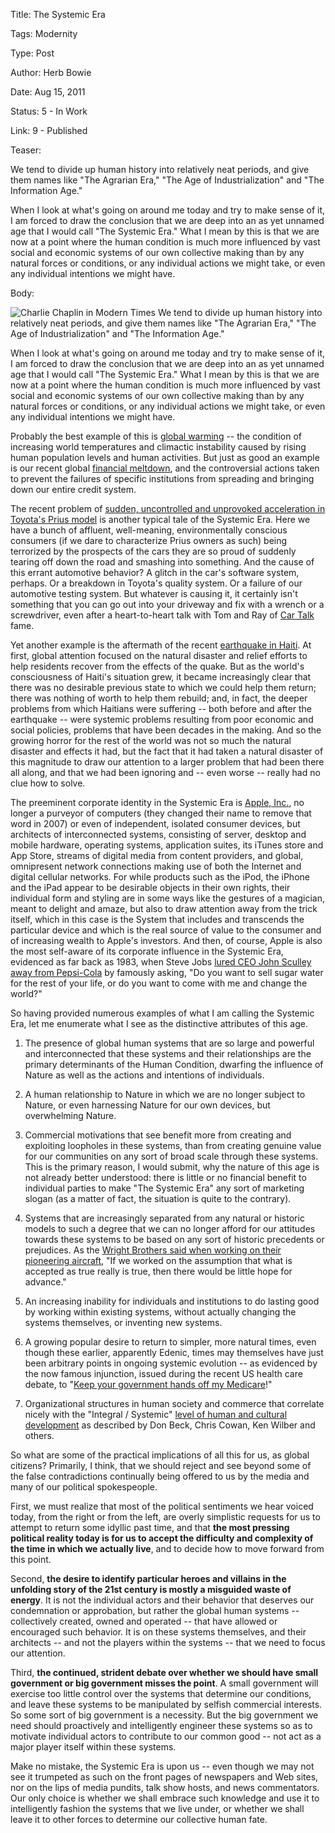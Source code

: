 Title:  The Systemic Era

Tags:   Modernity 

Type:   Post

Author: Herb Bowie

Date:   Aug 15, 2011

Status: 5 - In Work

Link:   9 - Published

Teaser: 

We tend to divide up human history into relatively neat periods, and give them names like "The Agrarian Era," "The Age of Industrialization" and "The Information Age." 

When I look at what's going on around me today and try to make sense of it, I am forced to draw the conclusion that we are deep into an as yet unnamed age that I would call "The Systemic Era." What I mean by this is that we are now at a point where the human condition is much more influenced by vast social and economic systems of our own collective making than by any natural forces or conditions, or any individual actions we might take, or even any individual intentions we might have.

Body:    

<img src="http://www.pagantuna.com/images/charlie-chaplin-in-modern-times.jpg" alt="Charlie Chaplin in Modern Times" title="Charlie Chaplin in Modern Times" class="pic-right"> We tend to divide up human history into relatively neat periods, and give them names like "The Agrarian Era," "The Age of Industrialization" and "The Information Age." 

When I look at what's going on around me today and try to make sense of it, I am forced to draw the conclusion that we are deep into an as yet unnamed age that I would call "The Systemic Era." What I mean by this is that we are now at a point where the human condition is much more influenced by vast social and economic systems of our own collective making than by any natural forces or conditions, or any individual actions we might take, or even any individual intentions we might have.

Probably the best example of this is [global warming][] -- the condition of increasing world temperatures  and climactic instability caused by rising human population levels and human activities. But just as good an example is our recent global [financial meltdown][], and the controversial actions taken to prevent the failures of specific institutions from spreading and bringing down our entire credit system. 

The recent problem of [sudden, uncontrolled and unprovoked acceleration in Toyota's Prius model][prius] is another typical tale of the Systemic Era. Here we have a bunch of affluent, well-meaning, environmentally conscious consumers (if we  dare to characterize Prius owners as such) being terrorized by the prospects of the cars they are so proud of suddenly tearing off down the road and smashing into something. And the cause of this errant automotive behavior? A glitch in the car's software system, perhaps. Or a breakdown in Toyota's quality system. Or a failure of our automotive testing system. But whatever is causing it, it certainly isn't something that you can go out into your driveway and fix with a wrench or a screwdriver, even after a heart-to-heart talk with Tom and Ray of [Car Talk][] fame.  

Yet another example is the aftermath of the recent [earthquake in Haiti][haiti]. At first, global attention focused on the natural disaster and relief efforts to help residents recover from the effects of the quake. But as the world's consciousness of Haiti's situation grew, it became increasingly clear that there was no desirable previous state to which we could help them return; there was nothing of worth to help them rebuild; and, in fact, the deeper problems from which Haitians were suffering -- both before and after the earthquake -- were systemic problems resulting from poor economic and social policies, problems that have been decades in the making. And so the growing horror for the rest of the world was not so much the natural disaster and effects it had, but the fact that it had taken a natural disaster of this magnitude to draw our attention to a larger problem that had been there all along, and that we had been ignoring and -- even worse -- really had no clue how to solve. 

The preeminent corporate identity in the Systemic Era is [Apple, Inc.][apple], no longer a purveyor of computers (they changed their name to remove that word in 2007) or even of independent, isolated consumer devices, but architects of interconnected systems, consisting of server, desktop and mobile hardware, operating systems, application suites, its iTunes store and App Store, streams of digital media from content providers, and global, omnipresent network connections making use of both the Internet and digital cellular networks. For while products such as the iPod, the iPhone and the iPad appear to be desirable objects in their own rights, their individual form and styling are in some ways like the gestures of a magician, meant to delight and amaze, but also to draw attention away from the trick itself, which in this case is the System that includes and transcends the particular device and which is the real source of value to the consumer and of increasing wealth to Apple's investors. And then, of course, Apple is also the most self-aware of its corporate influence in the Systemic Era, evidenced as far back as 1983, when Steve Jobs [lured CEO John Sculley away from Pepsi-Cola][pepsi] by famously asking, "Do you want to sell sugar water for the rest of your life, or do you want to come with me and change the world?"

So having provided numerous examples of what I am calling the Systemic Era, let me enumerate what I see as the distinctive attributes of this age. 

1. The presence of global human systems that are so large and powerful and interconnected that these systems and their relationships are the primary determinants of the Human Condition, dwarfing the influence of Nature as well as the actions and intentions of individuals. 

2. A human relationship to Nature in which we are no longer subject to Nature, or even harnessing Nature for our own devices, but overwhelming Nature.  

3. Commercial motivations that see benefit more from creating and exploiting loopholes in these systems, than from creating genuine value for our communities on any sort of broad scale through these systems. This is the primary reason, I would submit, why the nature of this age is not already better understood: there is little or no financial benefit to individual parties to make "The Systemic Era" any sort of marketing slogan (as a matter of fact, the situation is quite to the contrary). 

4. Systems that are increasingly separated from any natural or historic models to such a degree that we can no longer afford for our attitudes towards these systems to be based on any sort of historic precedents or prejudices. As the [Wright Brothers said when working on their pioneering aircraft][wrightbros], "If we worked on the assumption that what is accepted as true really is true, then there would be little hope for advance."   

5. An increasing inability for individuals and institutions to do lasting good by working within existing systems, without actually changing the systems themselves, or inventing new systems. 

6. A growing popular desire to return to simpler, more natural times, even though these earlier, apparently Edenic, times may themselves have just been arbitrary points in ongoing systemic evolution -- as evidenced by the now famous injunction, issued during the recent US health care debate, to "[Keep your government hands off my Medicare][medicare]!" 

7. Organizational structures in human society and commerce that correlate nicely with the "Integral / Systemic" [level of human and cultural development][levels] as described by Don Beck, Chris Cowan, Ken Wilber and others. 

So what are some of the practical implications of all this for us, as global citizens? Primarily, I think, that we should reject and see beyond some of the false contradictions continually being offered to us by the media and many of our political spokespeople. 

First, we must realize that most of the political sentiments we hear voiced today, from the right or from the left, are overly simplistic requests for us to attempt to return some idyllic past time, and that **the most pressing political reality today is for us to accept the difficulty and complexity of the time in which we actually live**, and to decide how to move forward from this point. 

Second, **the desire to identify particular heroes and villains in the unfolding story of the 21st century is mostly a misguided waste of energy**. It is not the individual actors and their behavior that deserves our condemnation or approbation, but rather the global human systems -- collectively created, owned and operated -- that have allowed or encouraged such behavior. It is on these systems themselves, and their architects -- and not the players within the systems -- that we need to focus our attention.   

Third, **the continued, strident debate over whether we should have small government or big government misses the point**. A small government will exercise too little control over the systems that determine our conditions, and leave these systems to be manipulated by selfish commercial interests. So some sort of big government is a necessity. But the big government we need should proactively and intelligently engineer these systems so as to motivate individual actors to contribute to our common good -- not act as a major player itself within these systems. 

Make no mistake, the Systemic Era is upon us -- even though we may not see it trumpeted as such on the front pages of newspapers and Web sites, nor on the lips of media pundits, talk show hosts, and news commentators. Our only choice is whether we shall embrace such knowledge and use it to intelligently fashion the systems that we live under, or whether we shall leave it to other forces to determine our collective human fate. 

[global warming]: http://en.wikipedia.org/wiki/Global_warming
[financial meltdown]: http://en.wikipedia.org/wiki/Financial_crisis_of_2007–2010
[prius]: http://www.bloomberg.com/apps/news?pid=20601209&sid=ad.SUVyWEEiA
[car talk]: http://www.cartalk.com/
[haiti]: http://www.unicef.org/infobycountry/haiti_52571.html
[apple]: http://www.apple.com/
[pepsi]: http://en.wikipedia.org/wiki/Steve_Jobs#Beginnings_of_Apple_Computer
[wrightbros]: http://wrightbrothers.info/quotes
[medicare]: http://www.huffingtonpost.com/bob-cesca/get-your-goddamn-governme_b_252326.html
[levels]: developmental-levels



